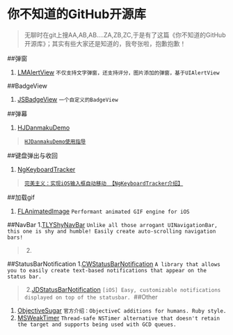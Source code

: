 # 你不知道的GitHub开源库
> 无聊时在git上搜AA,AB,AB....ZA,ZB,ZC,于是有了这篇《你不知道的GitHub开源库》；其实有些大家还是知道的，我夸张啦，抱歉抱歉！

##弹窗
1. [LMAlertView](https://github.com/lmcd/LMAlertView)   `不仅支持文字弹窗，还支持评分，图片添加的弹窗，基于UIAlertView`

##BadgeView
1. [JSBadgeView](https://github.com/JaviSoto/JSBadgeView)  `一个自定义的BadgeView`

##弹幕
1. [HJDanmakuDemo](https://github.com/panghaijiao/HJDanmakuDemo)
> [`HJDanmakuDemo使用指导`](http://www.olinone.com/?p=186#comment-1259)

##键盘弹出与收回
1. [NgKeyboardTracker](https://github.com/meiwin/NgKeyboardTracker)
> [`完美主义：实现iOS输入框自动移动 【NgKeyboardTracker介绍】`](http://www.cocoachina.com/ios/20150922/13521.html)

##加载gif
1. [FLAnimatedImage](https://github.com/Flipboard/FLAnimatedImage) `Performant animated GIF engine for iOS`

##NavBar
1.[TLYShyNavBar](https://github.com/telly/TLYShyNavBar) `Unlike all those arrogant UINavigationBar, this one is shy and humble! Easily create auto-scrolling navigation bars!`
> ![]()
2.[]()

##StatusBarNotification
1.[CWStatusBarNotification](https://github.com/cezarywojcik/CWStatusBarNotification) `A library that allows you to easily create text-based notifications that appear on the status bar.`
> ![]()
2.[JDStatusBarNotification](https://github.com/jaydee3/JDStatusBarNotification) `[iOS] Easy, customizable notifications displayed on top of the statusbar.`
> ![]()
##Other
1. [ObjectiveSugar](https://github.com/supermarin/ObjectiveSugar)  `官方介绍：ObjectiveC additions for humans. Ruby style.`
2. [MSWeakTimer](https://github.com/mindsnacks/MSWeakTimer)  `Thread-safe NSTimer alternative that doesn't retain the target and supports being used with GCD queues.`




